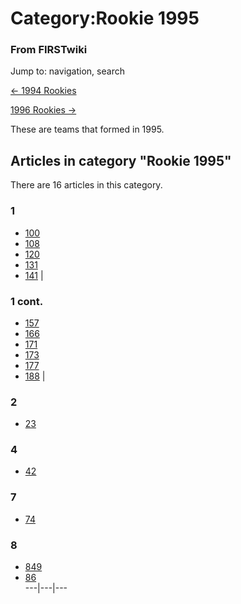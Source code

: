 # Category:Rookie 1995

### From FIRSTwiki

Jump to: navigation, search

[&lt;- 1994 Rookies](/index.php/Category:Rookie_1994 "Category:Rookie 1994" )

[1996 Rookies -&gt;](/index.php/Category:Rookie_1996 "Category:Rookie 1996" )

These are teams that formed in 1995.

  

## Articles in category "Rookie 1995"

There are 16 articles in this category.

### 1

  * [100](/index.php/100 "100" )
  * [108](/index.php/108 "108" )
  * [120](/index.php/120 "120" )
  * [131](/index.php/131 "131" )
  * [141](/index.php/141 "141" )
|

### 1 cont.

  * [157](/index.php/157 "157" )
  * [166](/index.php/166 "166" )
  * [171](/index.php/171 "171" )
  * [173](/index.php/173 "173" )
  * [177](/index.php/177 "177" )
  * [188](/index.php/188 "188" )
|

### 2

  * [23](/index.php/23 "23" )

### 4

  * [42](/index.php/42 "42" )

### 7

  * [74](/index.php/74 "74" )

### 8

  * [849](/index.php/849 "849" )
  * [86](/index.php/86 "86" )  
---|---|---  
  
